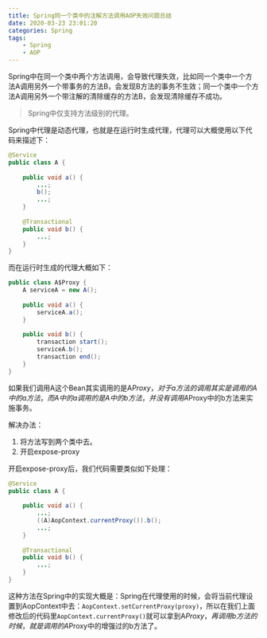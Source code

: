 ```yaml
---
title: Spring同一个类中的注解方法调用AOP失效问题总结
date: 2020-03-23 23:01:20
categories: Spring
tags:
	- Spring
	- AOP
---
```


Spring中在同一个类中两个方法调用，会导致代理失效，比如同一个类中一个方法A调用另外一个带事务的方法B，会发现B方法的事务不生效；同一个类中一个方法A调用另外一个带注解的清除缓存的方法B，会发现清除缓存不成功。

<!--more-->

> Spring中仅支持方法级别的代理。

Spring中代理是动态代理，也就是在运行时生成代理，代理可以大概使用以下代码来描述下：

```java
@Service
public class A {
    
    public void a() {
        ...;
        b();
        ...;
    }
    
    @Transactional
    public void b() {
        ...;   
    }
}
```

而在运行时生成的代理大概如下：

```java
public class A$Proxy {
    A serviceA = new A();
    
    public void a() {
        serviceA.a();
    }
    
    public void b() {
        transaction start();
        serviceA.b();
        transaction end();
    }
}
```

如果我们调用A这个Bean其实调用的是A$Proxy，对于a方法的调用其实是调用的A中的a方法，而A中的a调用的是A中的b方法，并没有调用A$Proxy中的b方法来实施事务。

解决办法：

1. 将方法写到两个类中去。
2. 开启expose-proxy

开启expose-proxy后，我们代码需要类似如下处理：

```java
@Service
public class A {
    
    public void a() {
        ...;
        ((A)AopContext.currentProxy()).b();
        ...;
    }
    
    @Transactional
    public void b() {
        ...;   
    }
}
```

这种方法在Spring中的实现大概是：Spring在代理使用的时候，会将当前代理设置到AopContext中去：`AopContext.setCurrentProxy(proxy)`，所以在我们上面修改后的代码里`AopContext.currentProxy()`就可以拿到A$Proxy，再调用b方法的时候，就是调用的A$Proxy中的增强过的b方法了。